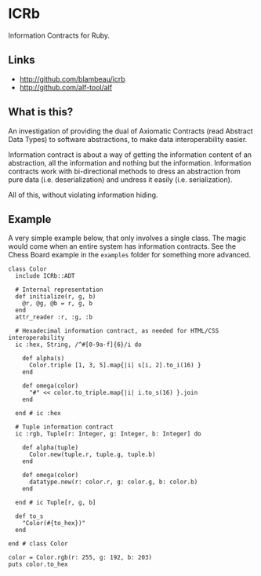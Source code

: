 # ICRb

Information Contracts for Ruby.

## Links

* http://github.com/blambeau/icrb
* http://github.com/alf-tool/alf

## What is this?

An investigation of providing the dual of Axiomatic Contracts (read Abstract
Data Types) to software abstractions, to make data interoperability easier.

Information contract is about a way of getting the information content of an
abstraction, all the information and nothing but the information. Information
contracts work with bi-directional methods to dress an abstraction from pure
data (i.e. deserialization) and undress it easily (i.e. serialization).

All of this, without violating information hiding.

## Example

A very simple example below, that only involves a single class. The magic
would come when an entire system has information contracts. See the Chess
Board example in the `examples` folder for something more advanced.

```
class Color
  include ICRb::ADT

  # Internal representation
  def initialize(r, g, b)
    @r, @g, @b = r, g, b
  end
  attr_reader :r, :g, :b

  # Hexadecimal information contract, as needed for HTML/CSS interoperability
  ic :hex, String, /^#[0-9a-f]{6}/i do

    def alpha(s)
      Color.triple [1, 3, 5].map{|i| s[i, 2].to_i(16) }
    end

    def omega(color)
      "#" << color.to_triple.map{|i| i.to_s(16) }.join
    end

  end # ic :hex

  # Tuple information contract
  ic :rgb, Tuple[r: Integer, g: Integer, b: Integer] do

    def alpha(tuple)
      Color.new(tuple.r, tuple.g, tuple.b)
    end

    def omega(color)
      datatype.new(r: color.r, g: color.g, b: color.b)
    end

  end # ic Tuple[r, g, b]

  def to_s
    "Color(#{to_hex})"
  end

end # class Color

color = Color.rgb(r: 255, g: 192, b: 203)
puts color.to_hex
```